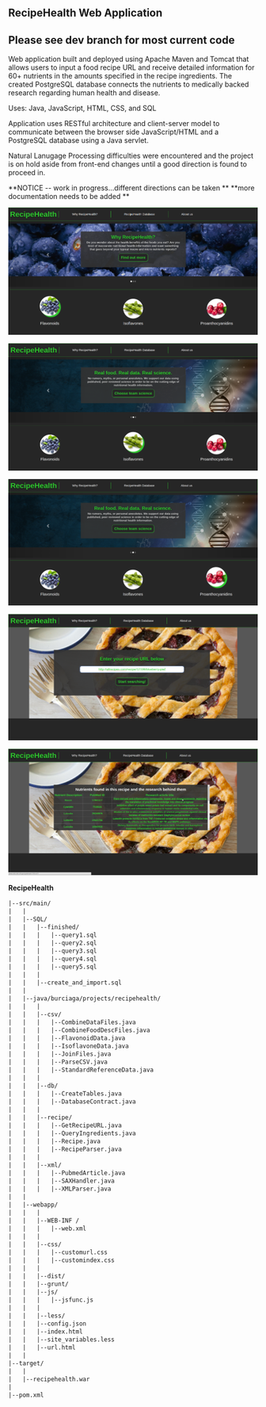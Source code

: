 ## RecipeHealth Web Application

## **Please see dev branch for most current code**
Web application built and deployed using Apache Maven and Tomcat that allows users to input a food recipe URL and receive detailed information for 60+ nutrients in the amounts specified in the recipe ingredients. The created PostgreSQL database connects the nutrients to medically backed research regarding human health and disease.

Uses: Java, JavaScript, HTML, CSS, and SQL 

Application uses RESTful architecture and client-server model to communicate between the browser side JavaScript/HTML and a PostgreSQL database using a Java servlet.

Natural Lanugage Processing difficulties were encountered and the project is on hold aside from front-end changes until a good direction is found to proceed in. 

**NOTICE -- work in progress...different directions can be taken **
**more documentation needs to be added **

![Image could not be loaded](home1.png "RecipeHealth_Home")


![Image could not be loaded](home2.png "RecipeHealth_Home")


![Image could not be loaded](home3.png "RecipeHealth_Home")


![Image could not be loaded](db1.png "RecipeHealth_Search")


![Image could not be loaded](db2.png "RecipeHealth_Search")


**RecipeHealth**

	|--src/main/
	|	|
	|	|--SQL/
	|	|	|--finished/
	|	|	|	|--query1.sql
	|	|	|	|--query2.sql
	|	|	|	|--query3.sql
	|	|	|	|--query4.sql
	|	|	|	|--query5.sql
	|	|	|
	|	|	|--create_and_import.sql
	|	|
	|	|--java/burciaga/projects/recipehealth/
	|	|	|
	|	|	|--csv/
	|	|	|	|--CombineDataFiles.java
	|	|	|	|--CombineFoodDescFiles.java
	|	|	|	|--FlavonoidData.java
	|	|	|	|--IsoflavoneData.java
	|	|	|	|--JoinFiles.java
	|	|	|	|--ParseCSV.java
	|	|	|	|--StandardReferenceData.java
	|	|	|
	|	|	|--db/
	|	|	|	|--CreateTables.java
	|	|	|	|--DatabaseContract.java
	|	|	|
	|	|	|--recipe/
	|	|	|	|--GetRecipeURL.java
	|	|	|	|--QueryIngredients.java
	|	|	|	|--Recipe.java
	|	|	|	|--RecipeParser.java
	|	|	|
	|	|	|--xml/
	|	|	|	|--PubmedArticle.java
	|	|	|	|--SAXHandler.java
	|	|	|	|--XMLParser.java
	|	|	
	|	|--webapp/
	|	|	|
	|	|	|--WEB-INF /
	|	|	|	|--web.xml
	|	|	|
	|	|	|--css/
	|	|	|	|--customurl.css
	|	|	|	|--customindex.css
	|	|	|
	|	|	|--dist/
	|	|	|--grunt/
	|	|	|--js/
	|	|	|	|--jsfunc.js
	|	|	|
	|	|	|--less/
	|	|	|--config.json
	|	|	|--index.html
	|	|	|--site_variables.less
	|	|	|--url.html
	|	|
	|--target/
	|	|
	|	|--recipehealth.war
	|
	|--pom.xml
